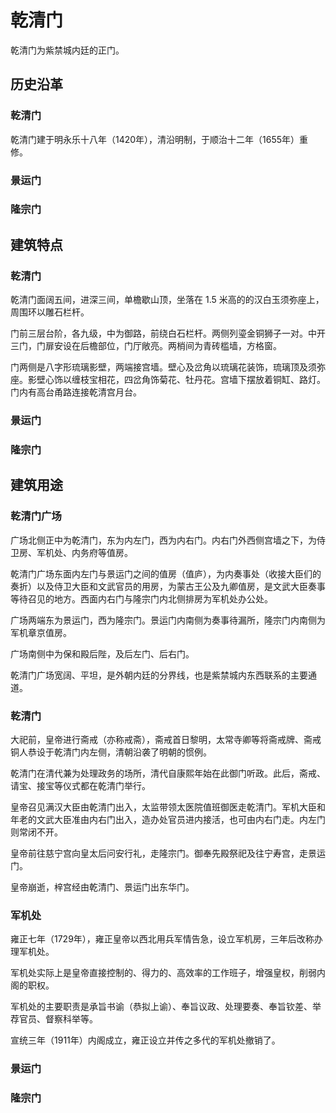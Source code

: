 # 乾清门

乾清门为紫禁城内廷的正门。

## 历史沿革

### 乾清门

乾清门建于明永乐十八年（1420年），清沿明制，于顺治十二年（1655年）重修。

### 景运门

### 隆宗门

## 建筑特点

### 乾清门

乾清门面阔五间，进深三间，单檐歇山顶，坐落在 1.5 米高的的汉白玉须弥座上，周围环以雕石栏杆。

门前三层台阶，各九级，中为御路，前绕白石栏杆。两侧列瑬金铜狮子一对。中开三门，门扉安设在后檐部位，门厅敞亮。两梢间为青砖槛墙，方格窗。

门两侧是八字形琉璃影壁，两端接宫墙。壁心及岔角以琉璃花装饰，琉璃顶及须弥座。影壁心饰以缠枝宝相花，四岔角饰菊花、牡丹花。宫墙下摆放着铜缸、路灯。门内有高台甬路连接乾清宫月台。

### 景运门

### 隆宗门

## 建筑用途

### 乾清门广场

广场北侧正中为乾清门，东为内左门，西为内右门。内右门外西侧宫墙之下，为侍卫房、军机处、内务府等值房。

乾清门广场东面内左门与景运门之间的值房（值庐），为内奏事处（收接大臣们的奏折）以及侍卫大臣和文武官员的用房，为蒙古王公及九卿值房，是文武大臣奏事等待召见的地方。西面内右门与隆宗门内北侧排房为军机处办公处。

广场两端东为景运门，西为隆宗门。景运门内南侧为奏事待漏所，隆宗门内南侧为军机章京值房。

广场南侧中为保和殿后陛，及后左门、后右门。

乾清门广场宽阔、平坦，是外朝内廷的分界线，也是紫禁城内东西联系的主要通道。

### 乾清门

大祀前，皇帝进行斋戒（亦称戒斋），斋戒首日黎明，太常寺卿等将斋戒牌、斋戒铜人恭设于乾清门内左侧，清朝沿袭了明朝的惯例。

乾清门在清代兼为处理政务的场所，清代自康熙年始在此御门听政。此后，斋戒、请宝、接宝等仪式都在乾清门举行。

皇帝召见满汉大臣由乾清门出入，太监带领太医院值班御医走乾清门。军机大臣和年老的文武大臣准由内右门出入，造办处官员进内接活，也可由内右门走。内左门则常闭不开。

皇帝前往慈宁宫向皇太后问安行礼，走隆宗门。御奉先殿祭祀及往宁寿宫，走景运门。

皇帝崩逝，梓宫经由乾清门、景运门出东华门。

### 军机处

雍正七年（1729年），雍正皇帝以西北用兵军情告急，设立军机房，三年后改称办理军机处。

军机处实际上是皇帝直接控制的、得力的、高效率的工作班子，增强皇权，削弱内阁的职权。

军机处的主要职责是承旨书谕（恭拟上谕）、奉旨议政、处理要奏、奉旨钦差、举荐官员、督察科举等。

宣统三年（1911年）内阁成立，雍正设立并传之多代的军机处撤销了。

### 景运门

### 隆宗门